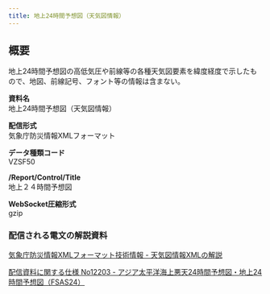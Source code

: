 ```yaml
---
title: 地上24時間予想図（天気図情報）
---
```


## 概要
地上24時間予想図の高低気圧や前線等の各種天気図要素を緯度経度で示したもので、地図、前線記号、フォント等の情報は含まない。

**資料名** <br/>
地上24時間予想図（天気図情報）
 
**配信形式** <br/>
気象庁防災情報XMLフォーマット

**データ種類コード** <br/>
VZSF50

**/Report/Control/Title** <br/>
地上２４時間予想図
 
**WebSocket圧縮形式** <br/>
gzip

### 配信される電文の解説資料
[気象庁防災情報XMLフォーマット技術情報 - 天気図情報XMLの解説](https://dmdata.jp/docs/jma/manual/0351-0356.pdf)
 
 
[配信資料に関する仕様 No12203 - アジア太平洋海上悪天24時間予想図・地上24時間予想図（FSAS24）](https://www.data.jma.go.jp/suishin/shiyou/pdf/no12203)
